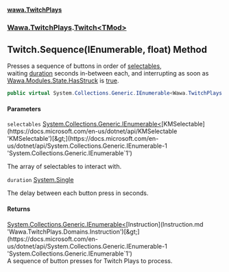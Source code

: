 #### [wawa.TwitchPlays](index.md 'index')
### [Wawa.TwitchPlays](Wawa.TwitchPlays.md 'Wawa.TwitchPlays').[Twitch&lt;TMod&gt;](Twitch_TMod_.md 'Wawa.TwitchPlays.Twitch<TMod>')

## Twitch<TMod>.Sequence(IEnumerable<KMSelectable>, float) Method

Presses a sequence of buttons in order of [selectables](Twitch_TMod_.Sequence.BZwvHeIkNNv/7sVRyfqb6A.md#Wawa.TwitchPlays.Twitch_TMod_.Sequence(System.Collections.Generic.IEnumerable_KMSelectable_,float).selectables 'Wawa.TwitchPlays.Twitch<TMod>.Sequence(System.Collections.Generic.IEnumerable<KMSelectable>, float).selectables'),  
waiting [duration](Twitch_TMod_.Sequence.BZwvHeIkNNv/7sVRyfqb6A.md#Wawa.TwitchPlays.Twitch_TMod_.Sequence(System.Collections.Generic.IEnumerable_KMSelectable_,float).duration 'Wawa.TwitchPlays.Twitch<TMod>.Sequence(System.Collections.Generic.IEnumerable<KMSelectable>, float).duration') seconds in-between each, and interrupting as soon as  
[Wawa.Modules.State.HasStruck](https://docs.microsoft.com/en-us/dotnet/api/Wawa.Modules.State.HasStruck 'Wawa.Modules.State.HasStruck') is [true](https://docs.microsoft.com/en-us/dotnet/csharp/language-reference/builtin-types/bool 'https://docs.microsoft.com/en-us/dotnet/csharp/language-reference/builtin-types/bool').

```csharp
public virtual System.Collections.Generic.IEnumerable<Wawa.TwitchPlays.Domains.Instruction> Sequence(System.Collections.Generic.IEnumerable<KMSelectable> selectables, float duration);
```
#### Parameters

<a name='Wawa.TwitchPlays.Twitch_TMod_.Sequence(System.Collections.Generic.IEnumerable_KMSelectable_,float).selectables'></a>

`selectables` [System.Collections.Generic.IEnumerable&lt;](https://docs.microsoft.com/en-us/dotnet/api/System.Collections.Generic.IEnumerable-1 'System.Collections.Generic.IEnumerable`1')[KMSelectable](https://docs.microsoft.com/en-us/dotnet/api/KMSelectable 'KMSelectable')[&gt;](https://docs.microsoft.com/en-us/dotnet/api/System.Collections.Generic.IEnumerable-1 'System.Collections.Generic.IEnumerable`1')

The array of selectables to interact with.

<a name='Wawa.TwitchPlays.Twitch_TMod_.Sequence(System.Collections.Generic.IEnumerable_KMSelectable_,float).duration'></a>

`duration` [System.Single](https://docs.microsoft.com/en-us/dotnet/api/System.Single 'System.Single')

The delay between each button press in seconds.

#### Returns
[System.Collections.Generic.IEnumerable&lt;](https://docs.microsoft.com/en-us/dotnet/api/System.Collections.Generic.IEnumerable-1 'System.Collections.Generic.IEnumerable`1')[Instruction](Instruction.md 'Wawa.TwitchPlays.Domains.Instruction')[&gt;](https://docs.microsoft.com/en-us/dotnet/api/System.Collections.Generic.IEnumerable-1 'System.Collections.Generic.IEnumerable`1')  
A sequence of button presses for Twitch Plays to process.